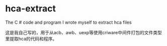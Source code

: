 # hca-extract
The C # code and program I wrote myself to extract hca files

这是我自己写的，用于从acb、awb、uexp等使用criware中间件打包的文件类型里提取hca的代码和程序。
